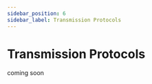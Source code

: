 ```yaml
---
sidebar_position: 6
sidebar_label: Transmission Protocols
---
```


# Transmission Protocols

coming soon

